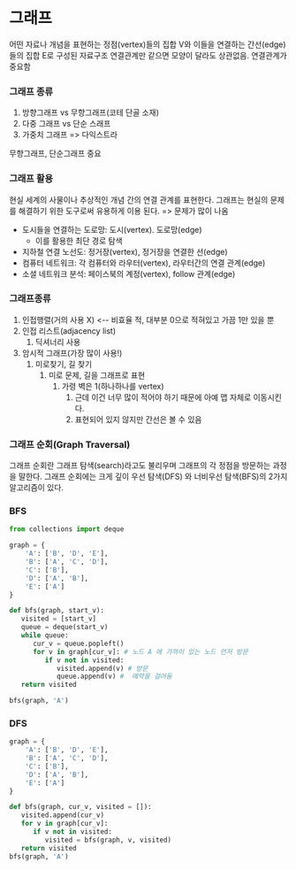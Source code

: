 # 그래프
어떤 자료나 개념을 표현하는 정점(vertex)들의 집합 V와 이들을 연결하는 간선(edge)들의 집합 E로 구성된 자료구조
연결관계만 같으면 모양이 달라도 상관없음. 연결관계가 중요함

### 그래프 종류
1. 방향그래프 vs 무향그래프(코테 단골 소재)
2. 다중 그래프 vs 단순 스래프
3. 가중치 그래프 => 다익스트라

무향그래프, 단순그래프 중요

### 그래프 활용
현실 세계의 사물이나 추상적인 개념 간의 연결 관계를 표현한다.
그래프는 현실의 문제를 해결하기 위한 도구로써 유용하게 이용 된다. => 문제가 많이 나옴
* 도시들을 연결하는 도로망: 도시(vertex). 도로망(edge)
  * 이를 활용한 최단 경로 탐색
* 지하철 연결 노선도: 정거장(vertex), 정거장을 연결한 선(edge)
* 컴퓨터 네트워크: 각 컴퓨터와 라우터(vertex), 라우터간의 연결 관계(edge)
* 소셜 네트워크 분석: 페이스북의 계정(vertex), follow 관계(edge)

### 그래프종류
1. 인접행렬(거의 사용 X) <-- 비효율 적, 대부분 0으로 적혀있고 가끔 1만 있을 뿐 
2. 인접 리스트(adjacency list)
   1. 딕셔너리 사용
3. 암시적 그래프(가장 많이 사용!)
   1. 미로찾기, 길 찾기
      1. 미로 문제, 길을 그래프로 표현
         1. 가령 벽은 1(하나하나를 vertex)
            1. 근데 이건 너무 많이 적어야 하기 때문에 아예 맵 자체로 이동시킨다.
            2. 표현되어 있지 않지만 간선은 볼 수 있음


### 그래프 순회(Graph Traversal)
그래프 순회란 그래프 탐색(search)라고도 불리우며 그래프의 각 정점을 방문하는 과정을 말한다.
그래프 순회에는 크게 깊이 우선 탐색(DFS) 와 너비우선 탐색(BFS)의 2가지 알고리즘이 있다.

### BFS
```python
from collections import deque

graph = {
    'A': ['B', 'D', 'E'],
    'B': ['A', 'C', 'D'],
    'C': ['B'],
    'D': ['A', 'B'],
    'E': ['A']
}

def bfs(graph, start_v):
   visited = [start_v]
   queue = deque(start_v)
   while queue:
      cur_v = queue.popleft()
      for v in graph[cur_v]: # 노드 A 에 가까이 있는 노드 먼저 방문
         if v not in visited:
            visited.append(v) # 방문
            queue.append(v) #  예약을 걸어둠 
   return visited

bfs(graph, 'A')

```


### DFS
```python
graph = {
    'A': ['B', 'D', 'E'],
    'B': ['A', 'C', 'D'],
    'C': ['B'],
    'D': ['A', 'B'],
    'E': ['A']
}

def bfs(graph, cur_v, visited = []):
   visited.append(cur_v)
   for v in graph[cur_v]:
      if v not in visited:
         visited = bfs(graph, v, visited)
   return visited
bfs(graph, 'A')

```